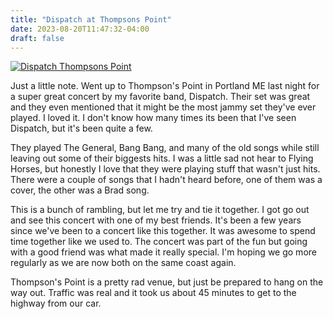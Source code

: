 ```yaml
---
title: "Dispatch at Thompsons Point"
date: 2023-08-20T11:47:32-04:00
draft: false
---
```


[![](/assets/img/2023/08/dispatch_thompons_point.jpeg "Dispatch Thompsons Point")](/assets/img/2023/08/dispatch_thompons_point.jpeg)

Just a little note. Went up to Thompson's Point in Portland ME last night for a super great concert by my favorite band, Dispatch. Their set was great and they even mentioned that it might be the most jammy set they've ever played. I loved it. I don't know how many times its been that I've seen Dispatch, but it's been quite a few.

They played The General, Bang Bang, and many of the old songs while still leaving out some of their biggests hits. I was a little sad not hear to Flying Horses, but honestly I love that they were playing stuff that wasn't just hits. There were a couple of songs that I hadn't heard before, one of them was a cover, the other was a Brad song.

This is a bunch of rambling, but let me try and tie it together. I got go out and see this concert with one of my best friends. It's been a few years since we've been to a concert like this together. It was awesome to spend time together like we used to. The concert was part of the fun but going with a good friend was what made it really special. I'm hoping we go more regularly as we are now both on the same coast again.

Thompson's Point is a pretty rad venue, but just be prepared to hang on the way out. Traffic was real and it took us about 45 minutes to get to the highway from our car.
